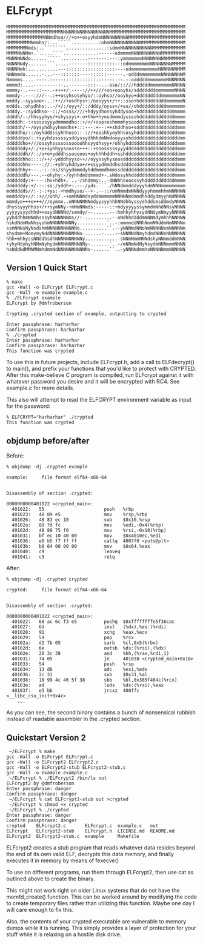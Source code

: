 # ELFcrypt

```
MMMMMMMMMMMMMMMMMMMMMMMMMMMMMMMMMMMMMMMMMMMMMMMMMMMMMMMMMMMMMMMMMM
MMMMMMMMMMMMMMMMMMMMNNNNNNNNNNNNNNNNNNMMMMMMMMMMMMMMMMMMMMMMMMMMMM
MMMMMMMMMMMMMMNNmdhso///+o++osyyhdmNNNNNNNNNNMMMMMMMMMMMMMMMMMMMMM
MMMMMMMMMNmmhs/:...`````..........:ohmNNNNNNNNNNNNMMMMMMMMMMMMMMMM
MMMMMMMNmds:..````````...............:sdmmNNNNNNNNNNNNMMMMMMMMMMMM
MMMMNNNNm+.`.....````.............------odmmmmNNNNNNNNNNNMMMMMMMMM
MNNNNNNdo......`````..........-------:---:ymmmmmmmNNNNNNNNNMMMMMMM
NNNNNNdy.......```.....-------::::::::::--:odmmmmmmmmNNNNNNNNMMMMM
NNNNNmh:...........---::::::::::::::::::----odmmmmmmmmmmNNNNNNNMMM
NNNmmdo......-...---:::::::----::::::------.-odddmmmmmmmmNNNNNNNNM
Nmmmms.....----.------:::::::::::::----::--.-:odddddmmmmmmmNNNNNNN
mmmmd:....---------:-..-------:::--..-oso/::///hdddddmmmmmmmmNNNNN
mmmmy-..---::---.-++++/:----://++///+oo+oooyhs/sdddddddmmmmmmmNNNN
mmmdy-.---:///--.:++osyhsosyhyo/::oyhso//ooyhyo+dddddddddmmmmmmmNN
mmddy.-syysoo+-..:++//+osdhys+:/oooyys+/++::sso+hddddddddddmmmmmmN
mddds.:ohydhhs:..-/+/:/oyy+/::/dddy/oyss+/+so//ohddddddddddmmmmmmm
ddddy.-:syddhso--::/+osss////+hdyydhossyhddysoo+hddddddddddddmmmmm
ddddh/--/hhsyyhyo/+shyssys+:o+hho+hyosdmmmdysssohdddddddddddddmmmm
dddddh:-:+sssosyyydmmmmdho::+/+/+sso+oshmmmhysooddddddddddddddmmmm
dddddh/--/oysyhdhyyhmmdhs+:::---:+--:++shddhyo+sdddddddddddddddmmm
dddddho/::/oyhdddssyhhhoso::-://+ooshhyoyhhsosyhdddddddddddddddmmm
ddddddyo/::+syyhdsssssysddyssydhhhdmNmdooyysyhddddddddddddddddddmm
ddddddho+///oosyhssssossoooohhsyydhsyy+/ohhyhddddddddddddddddddmmm
dddddddy+/:/+o+syhhyysoosso+++::+ssosssssyyydddddddddddddddddddmmm
dddddddh//::/o+o+ydddhssooooos+oyhhhhddh+sshddddddddddddddddddddmm
ddddddhho::::/++/-ydddhyyso++//oyyssyhysoosddddddddddddddddddddmmm
ddddddhhs----://:-+yhhyhddyo+/+ssyydmmddhsdddddddddddddddddddddmmm
dddddhhy+---.-:-:os/shyydmmmdyhddmmmdhmmssdddddddddddddddddddddmmm
dddddddh/---.--ohyhy:-/oyhhdmddmmmd+-.sNdosyhhddddddddddddddddmmmm
dddddddy:+----:hs+hdh+.`..-/shdmmy:..-dNNhhsoooosyhdddddddddddmmmm
dddddddy:+/---:ss:/yddh+-.---/yds.```./hNNdmmdddyyyhdmNNNmmmmmmmmm
mdddddds//:-:-:+ys:-+hmdhyso/--+-.--::/omNmmdmNNNdyyyhmmmhhmNNNNNN
mmddddy+//::+///ohh/.-+omNNNmdsyddmmmmmmNNNNNmdmmdhhddydmyyhNdNNNN
mmmdyo+++o+++///oymmo..oNNNNNNNmdyysyyhhhNNdhhyssydhddsmsddmdyNNNN
dhyssyyyhhss+/++symNNy-+mNmNNmds:-----::+mdyyyyyssymmdmNhdNNsyNNNN
yyyyysyydhhd++osydNNNNd/smmdy/--......--:hmhhyhhysydNNdymNmyyNNNNN
yyhddhhmNNmhsssyhNNNNNNms//:-..........--oNdhhddddmNNNmdymhhhNNNNN
hshdNdmNmNhsyohmNNNNNNNNNy...........`..-:mmmmddNNhNmmNNddmNmNNNNm
ssmNNNsNyNsdshmNNNNNNNNNNNo..........``.--yNNNmdNNoNmNNNNNsmNNNNNm
shydmm+NomymyNddNNNNNNNNNNNo.......-....--sNNNNdNmyhdmdNNNsNNNNNNN
hhh+mhhyssNNddhsdhNNNNNNNNNNy............-sNNmNmmNNNdshyNNmmddmNNN
+yhyNdyhyhNNmNyhydmNNNNNNNNNNy-.......`..-/mNNmNdNyNsydmNNNmmmNNNN
hsNddNdMMNMNmhdmmNdNNNNNNNNNNNs-......``..-yNNNNdmmhoNNNNNmmNNNNNN
```

## Version 1 Quick Start
```
% make
gcc -Wall -o ELFcrypt ELFcrypt.c
gcc -Wall -o example example.c
% ./ELFcrypt example
ELFcrypt by @dmfroberson

Crypting .crypted section of example, outputting to crypted

Enter passphrase: harharhar
Confirm passphrase: harharhar
% ./crypted
Enter passphrase: harharhar
Confirm passphrase: harharhar
This function was crypted
```

To use this in future projects, include ELFcrypt.h, add a call to
ELFdecrypt() to main(), and prefix your functions that you'd like to
protect with CRYPTED. After this make-believe C program is compiled,
run ELFcrypt against it with whatever password you desire and it will
be encrypted with RC4. See example.c for more details.

This also will attempt to read the ELFCRYPT environment variable as
input for the password:

```
% ELFCRYPT="harharhar" ./crypted
This function was crypted
```

## objdump before/after
Before:
```
% objdump -dj .crypted example 

example:     file format elf64-x86-64


Disassembly of section .crypted:

0000000000401022 <crypted_main>:
  401022:	55                   	push   %rbp
  401023:	48 89 e5             	mov    %rsp,%rbp
  401026:	48 83 ec 10          	sub    $0x10,%rsp
  40102a:	89 7d fc             	mov    %edi,-0x4(%rbp)
  40102d:	48 89 75 f0          	mov    %rsi,-0x10(%rbp)
  401031:	bf ec 10 40 00       	mov    $0x4010ec,%edi
  401036:	e8 b5 f7 ff ff       	callq  4007f0 <puts@plt>
  40103b:	b8 64 00 00 00       	mov    $0x64,%eax
  401040:	c9                   	leaveq 
  401041:	c3                   	retq   
```

After:
```
% objdump -dj .crypted crypted

crypted:     file format elf64-x86-64


Disassembly of section .crypted:

0000000000401022 <crypted_main>:
  401022:	68 ac 6c f3 e5       	pushq  $0xffffffffe5f36cac
  401027:	6d                   	insl   (%dx),%es:(%rdi)
  401028:	91                   	xchg   %eax,%ecx
  401029:	59                   	pop    %rcx
  40102a:	d2 7b 05             	sarb   %cl,0x5(%rbx)
  40102d:	6e                   	outsb  %ds:(%rsi),(%dx)
  40102e:	20 3c 38             	and    %bh,(%rax,%rdi,1)
  401031:	74 05                	je     401038 <crypted_main+0x16>
  401033:	54                   	push   %rsp
  401034:	13 d6                	adc    %esi,%edx
  401036:	2c 31                	sub    $0x31,%al
  401038:	18 99 4c 46 5f 38    	sbb    %bl,0x385f464c(%rcx)
  40103e:	ad                   	lods   %ds:(%rsi),%eax
  40103f:	e3 bb                	jrcxz  400ffc <__libc_csu_init+0x4c>
	...

```


As you can see, the second binary contains a bunch of nonsensical rubbish
instead of readable assembler in the .crypted section.


## Quickstart Version 2
```
 ~/ELFcrypt % make
gcc -Wall -o ELFcrypt ELFcrypt.c
gcc -Wall -o ELFcrypt2 ELFcrypt2.c
gcc -Wall -o ELFcrypt2-stub ELFcrypt2-stub.c
gcc -Wall -o example example.c
 ~/ELFcrypt % ./ELFcrypt2 /bin/ls out
ELFcrypt2 by @dmfroberson
Enter passphrase: danger
Confirm passphrase: danger
 ~/ELFcrypt % cat ELFcrypt2-stub out >crypted
 ~/ELFcrypt % chmod +x crypted
 ~/ELFcrypt % ./crypted 
Enter passphrase: danger
Confirm passphrase: danger
crypted    ELFcrypt2.c	     ELFcrypt.c  example.c   out
ELFcrypt   ELFcrypt2-stub    ELFcrypt.h  LICENSE.md  README.md
ELFcrypt2  ELFcrypt2-stub.c  example	 Makefile
```

ELFcrypt2 creates a stub program that reads whatever data resides beyond
the end of its own valid ELF, decrypts this data memory, and finally
executes it in memory by means of fexecve()

To use on different programs, run them through ELFcrypt2, then use cat
as outlined above to create the binary.

This might not work right on older Linux systems that do not have the
memfd_create() function. This can be worked around by modifying the
code to create temporary files rather than utilizing this function.
Maybe one day I will care enough to fix this.

Also, the contents of your crypted executable are vulnerable to memory
dumps while it is running. This simply provides a layer of protection
for your stuff while it is relaxing on a hostile disk drive.


